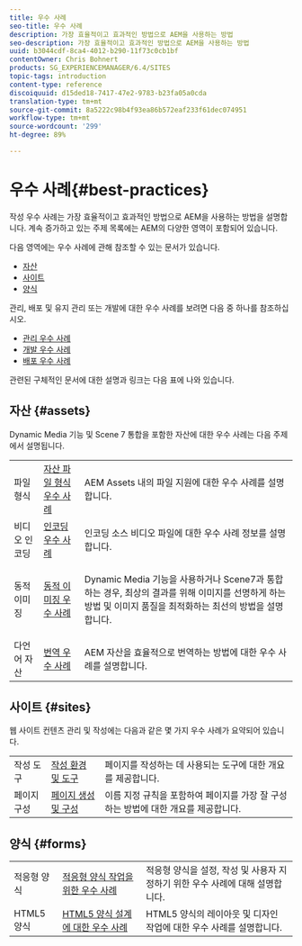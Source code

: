 ```yaml
---
title: 우수 사례
seo-title: 우수 사례
description: 가장 효율적이고 효과적인 방법으로 AEM을 사용하는 방법
seo-description: 가장 효율적이고 효과적인 방법으로 AEM을 사용하는 방법
uuid: b3044cdf-8ca4-4012-b290-11f73c0cb1bf
contentOwner: Chris Bohnert
products: SG_EXPERIENCEMANAGER/6.4/SITES
topic-tags: introduction
content-type: reference
discoiquuid: d15ded18-7417-47e2-9783-b23fa05a0cda
translation-type: tm+mt
source-git-commit: 8a5222c98b4f93ea86b572eaf233f61dec074951
workflow-type: tm+mt
source-wordcount: '299'
ht-degree: 89%

---
```



# 우수 사례{#best-practices}

작성 우수 사례는 가장 효율적이고 효과적인 방법으로 AEM을 사용하는 방법을 설명합니다. 계속 증가하고 있는 주제 목록에는 AEM의 다양한 영역이 포함되어 있습니다.

다음 영역에는 우수 사례에 관해 참조할 수 있는 문서가 있습니다.

* [자산](#assets)
* [사이트](#sites)
* [양식](#forms)

관리, 배포 및 유지 관리 또는 개발에 대한 우수 사례를 보려면 다음 중 하나를 참조하십시오.

* [관리 우수 사례](/help/sites-administering/administer-best-practices.md)
* [개발 우수 사례](/help/sites-developing/best-practices.md)
* [배포 우수 사례](/help/sites-deploying/best-practices.md)

관련된 구체적인 문서에 대한 설명과 링크는 다음 표에 나와 있습니다.

## 자산 {#assets}

Dynamic Media 기능 및 Scene 7 통합을 포함한 자산에 대한 우수 사례는 다음 주제에서 설명됩니다.

<table> 
 <tbody>
  <tr>
   <td>파일 형식</td> 
   <td><a href="/help/assets/assets-file-format-best-practices.md">자산 파일 형식 우수 사례</a></td> 
   <td>AEM Assets 내의 파일 지원에 대한 우수 사례를 설명합니다.</td> 
  </tr>
  <tr>
   <td>비디오 인코딩</td> 
   <td><a href="/help/assets/video.md#best-practices-for-encoding-videos">인코딩 우수 사례</a></td> 
   <td>인코딩 소스 비디오 파일에 대한 우수 사례 정보를 설명합니다.</td> 
  </tr>
  <tr>
   <td>동적 이미징</td> 
   <td><a href="/help/assets/best-practices-for-optimizing-the-quality-of-your-images.md">동적 이미징 우수 사례</a></td> 
   <td><p>Dynamic Media 기능을 사용하거나 Scene7과 통합하는 경우, 최상의 결과를 위해 이미지를 선명하게 하는 방법 및 이미지 품질을 최적화하는 최선의 방법을 설명합니다. </p> </td> 
  </tr>
  <tr>
   <td>다언어 자산</td> 
   <td><a href="/help/assets/best-practices-for-translating-assets-efficiently.md">번역 우수 사례</a></td> 
   <td>AEM 자산을 효율적으로 번역하는 방법에 대한 우수 사례를 설명합니다.</td> 
  </tr>
 </tbody>
</table>

## 사이트 {#sites}

웹 사이트 컨텐츠 관리 및 작성에는 다음과 같은 몇 가지 우수 사례가 요약되어 있습니다.

|  |  |  |
|---|---|---|
| 작성 도구 | [작성 환경 및 도구](/help/sites-authoring/author-environment-tools.md) | 페이지를 작성하는 데 사용되는 도구에 대한 개요를 제공합니다. |
| 페이지 구성 | [페이지 생성 및 구성](/help/sites-authoring/managing-pages.md) | 이름 지정 규칙을 포함하여 페이지를 가장 잘 구성하는 방법에 대한 개요를 제공합니다. |

## 양식 {#forms}

|  |  |  |
|---|---|---|
| 적응형 양식 | [적응형 양식 작업을 위한 우수 사례](/help/forms/using/adaptive-forms-best-practices.md) | 적응형 양식을 설정, 작성 및 사용자 지정하기 위한 우수 사례에 대해 설명합니다. |
| HTML5 양식 | [HTML5 양식 설계에 대한 우수 사례](/help/forms/using/best-practices-for-html5-forms.md) | HTML5 양식의 레이아웃 및 디자인 작업에 대한 우수 사례를 설명합니다. |